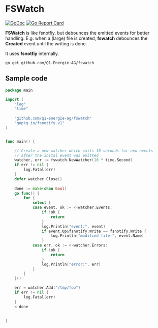 # FSWatch
[![GoDoc](https://godoc.org/github.com/Q1-Energie-AG/fswatch?status.svg)](https://godoc.org/github.com/Q1-Energie-AG/fswatch) [![Go Report Card](https://goreportcard.com/badge/github.com/Q1-Energie-AG/fswatch)](https://goreportcard.com/report/github.com/Q1-Energie-AG/fswatch)


**FSWatch** is like fsnotfiy, but debounces the emitted events for better handling.
E.g. when a (large) file is created, **fswatch** debounces the **Created** event
until the writing is done.

It uses **fsnotfiy** internally.

```console
go get github.com/Q1-Energie-AG/fswatch
```


## Sample code

```go
package main

import (
 	"log"
	"time"
  
	"github.com/q1-energie-ag/fswatch"
	"gopkg.in/fsnotify.v1"
)


func main() {

	// Create a new watcher which waits 10 seconds for new events
	// after the inital event was emitted
	watcher, err := fswatch.NewWatcher(10 * time.Second)
	if err != nil {
		log.Fatal(err)
	}
	defer watcher.Close()
	
	done := make(chan bool)
	go func() {
		for {
			select {
			case event, ok := <-watcher.Events:
				if !ok {
					return
				}
				log.Println("event:", event)
				if event.Op&fsnotify.Write == fsnotify.Write {
					log.Println("modified file:", event.Name)
				}
			case err, ok := <-watcher.Errors:
				if !ok {
					return
				}
				log.Println("error:", err)
			}
		}
	}()

	err = watcher.Add("/tmp/foo")
	if err != nil {
		log.Fatal(err)
	}
	<-done
	
	
}

```

